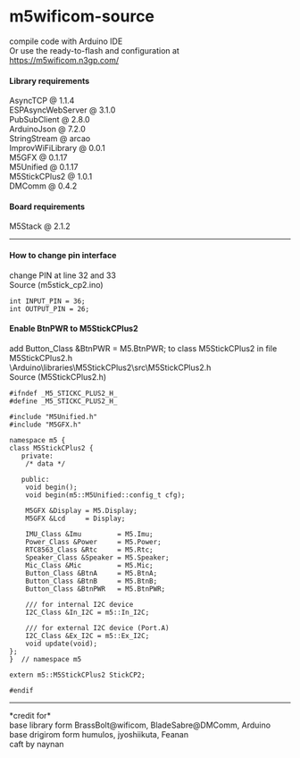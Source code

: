 # m5wificom-source
compile code with Arduino IDE <br>
Or use the ready-to-flash and configuration at<br>
https://m5wificom.n3gp.com/
<h4>Library requirements</h4>
AsyncTCP @ 1.1.4 <br>
ESPAsyncWebServer @ 3.1.0 <br>
PubSubClient @ 2.8.0 <br>
ArduinoJson @ 7.2.0 <br>
StringStream @ arcao <br>
ImprovWiFiLibrary @ 0.0.1 <br>
M5GFX @ 0.1.17 <br>
M5Unified @ 0.1.17 <br>
M5StickCPlus2 @ 1.0.1 <br>
DMComm @ 0.4.2 <br>
<h4>Board requirements</h4>
M5Stack @ 2.1.2<br><hr>
<h4>How to change pin interface</h4>
change PIN at line 32 and 33<br>
Source (m5stick_cp2.ino)

    int INPUT_PIN = 36;
    int OUTPUT_PIN = 26;

<h4>Enable BtnPWR to M5StickCPlus2</h4>
add Button_Class &BtnPWR   = M5.BtnPWR; to class M5StickCPlus2 in file M5StickCPlus2.h <br>
\Arduino\libraries\M5StickCPlus2\src\M5StickCPlus2.h <br>
Source (M5StickCPlus2.h)

    #ifndef _M5_STICKC_PLUS2_H_
    #define _M5_STICKC_PLUS2_H_
    
    #include "M5Unified.h"
    #include "M5GFX.h"
    
    namespace m5 {
    class M5StickCPlus2 {
       private:
        /* data */
    
       public:
        void begin();
        void begin(m5::M5Unified::config_t cfg);
    
        M5GFX &Display = M5.Display;
        M5GFX &Lcd     = Display;
    
        IMU_Class &Imu         = M5.Imu;
        Power_Class &Power     = M5.Power;
        RTC8563_Class &Rtc     = M5.Rtc;
        Speaker_Class &Speaker = M5.Speaker;
        Mic_Class &Mic         = M5.Mic;
        Button_Class &BtnA     = M5.BtnA;
        Button_Class &BtnB     = M5.BtnB;
        Button_Class &BtnPWR   = M5.BtnPWR;
    
        /// for internal I2C device
        I2C_Class &In_I2C = m5::In_I2C;
    
        /// for external I2C device (Port.A)
        I2C_Class &Ex_I2C = m5::Ex_I2C;
        void update(void);
    };
    }  // namespace m5
    
    extern m5::M5StickCPlus2 StickCP2;
    
    #endif
<hr>
*credit for*<br>
base library form BrassBolt@wificom, BladeSabre@DMComm, Arduino<br>
base drigirom form humulos, jyoshiikuta, Feanan<br>
caft by naynan<br>
